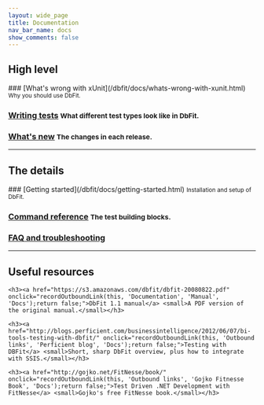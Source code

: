 ```yaml
---
layout: wide_page
title: Documentation
nav_bar_name: docs
show_comments: false
---
```

<div class="row">
  <div class="span4">
    <h2>High level</h2>
  </div>
  <div class="span8" markdown="1">
### [What's wrong with xUnit](/dbfit/docs/whats-wrong-with-xunit.html) <small>Why you should use DbFit.</small>

### [Writing tests](/dbfit/docs/writing-tests.html) <small>What different test types look like in DbFit.</small>

### [What's new](/dbfit/docs/whats-new.html) <small>The changes in each release.</small>

  </div>
</div>

----

<div class="row">
  <div class="span4">
    <h2>The details</h2>
  </div>
  <div class="span8" markdown="1">
### [Getting started](/dbfit/docs/getting-started.html) <small>Installation and setup of DbFit.</small>

### [Command reference](/dbfit/docs/reference.html) <small>The test building blocks.</small>

### [FAQ and troubleshooting](/dbfit/docs/faq.html)

</div>
</div>

----

<div class="row">
  <div class="span4">
    <h2>Useful resources</h2>
  </div>
  <div class="span8">

    <h3><a href="https://s3.amazonaws.com/dbfit/dbfit-20080822.pdf" onclick="recordOutboundLink(this, 'Documentation', 'Manual', 'Docs');return false;">DbFit 1.1 manual</a> <small>A PDF version of the original manual.</small></h3>

    <h3><a href="http://blogs.perficient.com/businessintelligence/2012/06/07/bi-tools-testing-with-dbfit/" onclick="recordOutboundLink(this, 'Outbound links', 'Perficient blog', 'Docs');return false;">Testing with DBFit</a> <small>Short, sharp DbFit overview, plus how to integrate with SSIS.</small></h3>

    <h3><a href="http://gojko.net/FitNesse/book/" onclick="recordOutboundLink(this, 'Outbound links', 'Gojko Fitnesse Book', 'Docs');return false;">Test Driven .NET Development with FitNesse</a> <small>Gojko's free FitNesse book.</small></h3>
  </div>

</div>
